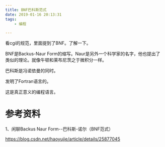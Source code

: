 ```yaml
---
title: BNF巴科斯范式
date: 2019-01-16 20:13:31
tags:
	- 编程

---
```




看cgi的规范，里面提到了BNF。了解一下。

BNF是Backus-Naur Form的缩写。Naur是另外一个科学家的名字，他也提出了类似的理论。就像牛顿和莱布尼茨之于微积分一样。

巴科斯是冯诺依曼的同时。

发明了Fortran语言的。

这是真正意义的编程语言。

# 参考资料

1、闲聊Backus Naur Form--巴科斯-诺尔（BNF范式）

https://blog.csdn.net/haoyujie/article/details/25877045